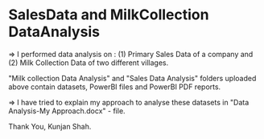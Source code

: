 # SalesData and MilkCollection DataAnalysis

=> I performed data analysis on :
  (1) Primary Sales Data of a company and 
  (2) Milk Collection Data of two different villages.

"Milk collection Data Analysis" and "Sales Data Analysis" folders uploaded above contain datasets, PowerBI files and PowerBI PDF reports.

=> I have tried to explain my approach to analyse these datasets in "Data Analysis-My Approach.docx" - file. 


Thank You,
Kunjan Shah.
